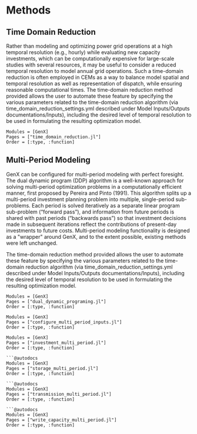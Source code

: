 # Methods
## Time Domain Reduction

Rather than modeling and optimizing power grid operations at a high temporal resolution (e.g., hourly) while evaluating new capacity investments, which can be computationally expensive for large-scale studies with several resources,  it may be useful to consider a reduced temporal resolution to model annual grid operations. Such a time-domain reduction is often employed in CEMs as a way to balance model spatial and temporal resolution as well as representation of dispatch, while ensuring reasonable computational times.  The time-domain reduction method provided allows the user to automate these feature by specifying the various parameters related to the time-domain reduction algorithm (via time\_domain\_reduction\_settings.yml described under  Model Inputs/Outputs documentations/Inputs), including the desired level of temporal resolution to be used in formulating the resulting optimization model.

```@autodocs
Modules = [GenX]
Pages = ["time_domain_reduction.jl"]
Order = [:type, :function]
```

## Multi-Period Modeling

GenX can be configured for multi-period modeling with perfect foresight. The dual dynamic program (DDP) algorithm is a well-known approach for solving multi-period optimization problems in a computationally efficient manner, first proposed by Pereira and
Pinto (1991). This algorithm splits up a multi-period investment planning problem into multiple, single-period sub-problems. Each period is solved iteratively as a separate linear program sub-problem (“forward pass”), and information from future periods is shared with past periods (“backwards pass”) so that investment decisions made in subsequent iterations reflect the contributions of present-day investments to future costs. Multi-period modeling functionality is designed as a "wrapper" around GenX, and to the extent possible, existing methods were left unchanged.

The time-domain reduction method provided allows the user to automate these feature by specifying the various parameters related to the time-domain reduction algorithm (via time\_domain\_reduction\_settings.yml described under  Model Inputs/Outputs documentations/Inputs), including the desired level of temporal resolution to be used in formulating the resulting optimization model.

```@autodocs
Modules = [GenX]
Pages = ["dual_dynamic_programing.jl"]
Order = [:type, :function]
```

```@autodocs
Modules = [GenX]
Pages = ["configure_multi_period_inputs.jl"]
Order = [:type, :function]
```

```@autodocs
Modules = [GenX]
Pages = ["investment_multi_period.jl"]
Order = [:type, :function]

```@autodocs
Modules = [GenX]
Pages = ["storage_multi_period.jl"]
Order = [:type, :function]

```@autodocs
Modules = [GenX]
Pages = ["transmission_multi_period.jl"]
Order = [:type, :function]

```@autodocs
Modules = [GenX]
Pages = ["write_capacity_multi_period.jl"]
Order = [:type, :function]